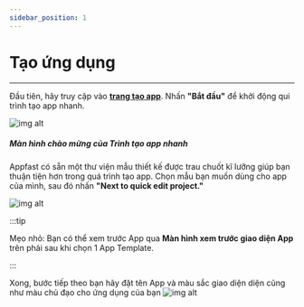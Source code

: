 ```yaml
---
sidebar_position: 1
---
```


# Tạo ứng dụng
---
Đầu tiên, hãy truy cập vào **[trang tạo app](https://studio.appfast.io/Home-Appfast/ListProject)**. Nhấn **"Bắt đầu"** để khởi động qui trình tạo app nhanh.

![img alt](/img/create-app/wizard/200508-trinh-tao-app-nhanh-01.jpeg)

##### Màn hình chào mừng của Trình tạo app nhanh ####

Appfast có sẵn một thư viện mẫu thiết kế được trau chuốt kĩ lưỡng giúp bạn thuận tiện hơn trong quá trình tạo app. Chọn mẫu bạn muốn dùng cho app của mình, sau đó nhấn **"Next to quick edit project."**

![img alt](/img/create-app/wizard/200508-trinh-tao-app-nhanh-02.jpeg)

:::tip

Mẹo nhỏ: Bạn có thể xem trước App qua **Màn hình xem trước giao diện App** trên phải sau khi chọn 1 App Template.

:::

Xong, bước tiếp theo bạn hãy đặt tên App và màu sắc giao diện diện cũng như màu chủ đạo cho ứng dụng của bạn
![img alt](/img/create-app/wizard/200508-trinh-tao-app-nhanh-05.jpeg)